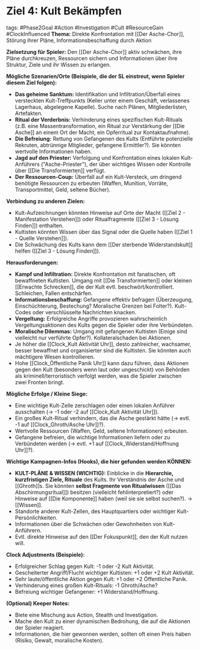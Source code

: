 # Ziel 4: Kult Bekämpfen

tags: #Phase2Goal #Action #Investigation #Cult #ResourceGain #ClockInfluenced
**Thema:** Direkte Konfrontation mit [[Der Asche-Chor]], Störung ihrer Pläne, Informationsbeschaffung durch Aktion

**Zielsetzung für Spieler:** Den [[Der Asche-Chor]] aktiv schwächen, ihre Pläne durchkreuzen, Ressourcen sichern und Informationen über ihre Struktur, Ziele und ihr Wissen zu erlangen.

**Mögliche Szenarien/Orte (Beispiele, die der SL einstreut, wenn Spieler diesem Ziel folgen):**
*   **Das geheime Sanktum:** Identifikation und Infiltration/Überfall eines versteckten Kult-Treffpunkts (Keller unter einem Geschäft, verlassenes Lagerhaus, abgelegene Kapelle). Suche nach Plänen, Mitgliederlisten, Artefakten.
*   **Ritual der Verderbnis:** Verhinderung eines spezifischen Kult-Rituals (z.B. eine Massentransformation, ein Ritual zur Verstärkung der [[Die Asche]] an einem Ort der Macht, ein Opferritual zur Kontaktaufnahme).
*   **Die Befreiung:** Rettung von Gefangenen des Kults (Entführte potenzielle Rekruten, abtrünnige Mitglieder, gefangene Ermittler?). Sie könnten wertvolle Informationen haben.
*   **Jagd auf den Priester:** Verfolgung und Konfrontation eines lokalen Kult-Anführers ("Asche-Priester"), der über wichtiges Wissen oder Kontrolle über [[Die Transformierten]] verfügt.
*   **Der Ressourcen-Coup:** Überfall auf ein Kult-Versteck, um dringend benötigte Ressourcen zu erbeuten (Waffen, Munition, Vorräte, Transportmittel, Geld, seltene Bücher).

**Verbindung zu anderen Zielen:**
*   Kult-Aufzeichnungen könnten Hinweise auf Orte der Macht ([[Ziel 2 - Manifestation Verstehen]]) oder Ritualfragmente ([[Ziel 3 - Lösung Finden]]) enthalten.
*   Kultisten könnten Wissen über das Signal oder die Quelle haben ([[Ziel 1 - Quelle Verstehen]]).
*   Die Schwächung des Kults kann dem [[Der sterbende Widerstandskult]] helfen ([[Ziel 3 - Lösung Finden]]).

**Herausforderungen:**
*   **Kampf und Infiltration:** Direkte Konfrontation mit fanatischen, oft bewaffneten Kultisten. Umgang mit [[Die Transformierten]] oder kleinen [[Erwachte Schrecken]], die der Kult evtl. beschwört/kontrolliert. Schleichen, Fallen entschärfen.
*   **Informationsbeschaffung:** Gefangene effektiv befragen (Überzeugung, Einschüchterung, Bestechung? Moralische Grenzen bei Folter?). Kult-Codes oder verschlüsselte Nachrichten knacken.
*   **Vergeltung:** Erfolgreiche Angriffe provozieren wahrscheinlich Vergeltungsaktionen des Kults gegen die Spieler oder ihre Verbündeten.
*   **Moralische Dilemmas:** Umgang mit gefangenen Kultisten (Einige sind vielleicht nur verführte Opfer?). Kollateralschaden bei Aktionen.
*   <!-- Clock Influence --> Je höher die [[Clock_Kult Aktivität Uhr]], desto zahlreicher, wachsamer, besser bewaffnet und organisierter sind die Kultisten. Sie könnten auch mächtigere Wesen kontrollieren.
*   <!-- Clock Influence --> Hohe [[Clock_Öffentliche Panik Uhr]] kann dazu führen, dass Aktionen gegen den Kult (besonders wenn laut oder ungeschickt) von Behörden als kriminell/terroristisch verfolgt werden, was die Spieler zwischen zwei Fronten bringt.

**Mögliche Erfolge / Kleine Siege:**
*   Eine wichtige Kult-Zelle zerschlagen oder einen lokalen Anführer ausschalten (-> -1 oder -2 auf [[Clock_Kult Aktivität Uhr]]).
*   Ein großes Kult-Ritual verhindern, das die Asche gestärkt hätte (-> evtl. -1 auf [[Clock_Ghroth/Asche Uhr]]?).
*   Wertvolle Ressourcen (Waffen, Geld, seltene Informationen) erbeuten.
*   Gefangene befreien, die wichtige Informationen liefern oder zu Verbündeten werden (-> evtl. +1 auf [[Clock_Widerstand/Hoffnung Uhr]]?).

**Wichtige Kampagnen-Infos (Hooks), die hier gefunden werden KÖNNEN:**
*   **KULT-PLÄNE & WISSEN (WICHTIG):** Einblicke in die **Hierarchie, kurzfristigen Ziele, Rituale** des Kults. Ihr Verständnis der Asche und [[Ghroth]]s. Sie könnten **selbst Fragmente von Ritualwissen** ([[Das Abschirmungsritual]]) besitzen (vielleicht fehlinterpretiert?) oder Hinweise auf [[Die Komponente]] haben (weil sie sie selbst suchen?). -> [[Wissen]].
*   Standorte anderer Kult-Zellen, des Hauptquartiers oder wichtiger Kult-Persönlichkeiten.
*   Informationen über die Schwächen oder Gewohnheiten von Kult-Anführern.
*   Evtl. direkte Hinweise auf den [[Der Fokuspunkt]], den der Kult nutzen will.

**Clock Adjustments (Beispiele):**
*   Erfolgreicher Schlag gegen Kult: -1 oder -2 Kult Aktivität.
*   Gescheiterter Angriff/Flucht wichtiger Kultisten: +1 oder +2 Kult Aktivität.
*   Sehr laute/öffentliche Aktion gegen Kult: +1 oder +2 Öffentliche Panik.
*   Verhinderung eines großen Kult-Rituals: -1 Ghroth/Asche?
*   Befreiung wichtiger Gefangener: +1 Widerstand/Hoffnung.

**(Optional) Keeper Notes:**
*   Biete eine Mischung aus Action, Stealth und Investigation.
*   Mache den Kult zu einer dynamischen Bedrohung, die auf die Aktionen der Spieler reagiert.
*   Informationen, die hier gewonnen werden, sollten oft einen Preis haben (Risiko, Gewalt, moralische Kosten).